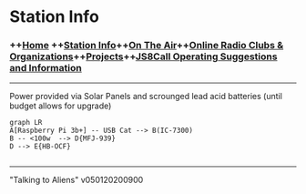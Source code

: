 

# Station Info

### ++[Home](home.md) ++[Station Info](station.md)++[On The Air](ontheair.md)++[Online Radio Clubs & Organizations](clubs.md)++[Projects](projects.md)++[JS8Call Operating Suggestions and Information](js8opsuggestions.md)
---
Power provided via Solar Panels and scrounged lead acid batteries 
(until budget allows for upgrade)
```mermaid
graph LR
A[Raspberry Pi 3b+] -- USB Cat --> B(IC-7300)
B -- <100w  --> D{MFJ-939}
D --> E{HB-OCF}


```
---
  "Talking to Aliens" v050120200900
<!--stackedit_data:
eyJoaXN0b3J5IjpbLTE2ODMyMzY0OTMsMjAwNzk1Njc3Nl19
-->